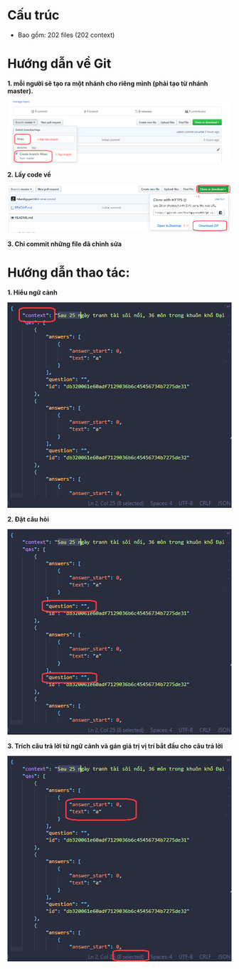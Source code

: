 # Cấu trúc
- Bao gồm: 202 files (202 context)

# Hướng dẫn về Git

**1. mỗi người sẽ tạo ra một nhánh cho riêng mình (phải tạo từ nhánh master).**

![](pic/brand.png)

**2. Lấy code về**

![](pic/clone-code.png)

**3. Chỉ commit những file đã chỉnh sửa**

# Hướng dẫn thao tác:

**1. Hiểu ngữ cảnh**

![](pic/context.png)

**2. Đặt câu hỏi**

![](pic/question.png)

**3. Trích câu trả lời từ ngữ cảnh và gán giá trị vị trí bắt đầu cho câu trả lời**

![](pic/answer.png)